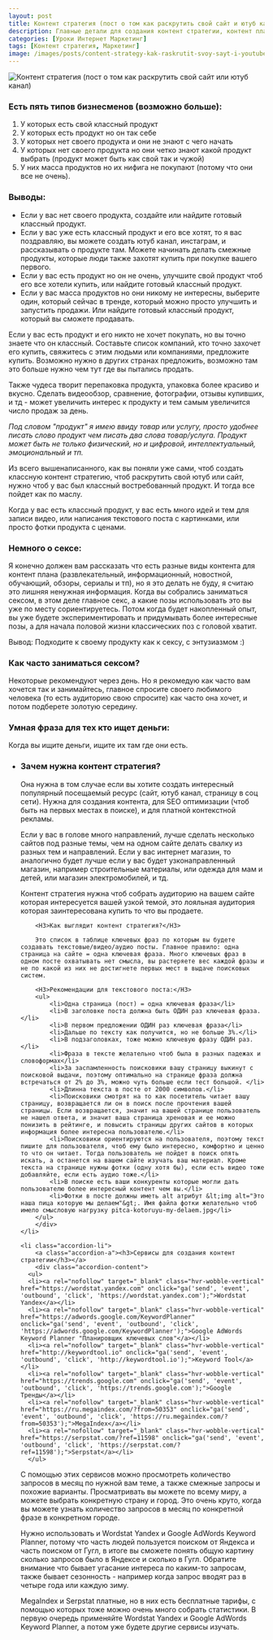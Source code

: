 ```yaml
---
layout: post
title: Контент стратегия (пост о том как раскрутить свой сайт и ютуб канал)
description: Главные детали для создания контент стратегии, контент плана.
categories: [Уроки Интернет Маркетинг]
tags: [Контент стратегия, Маркетинг]
image: /images/posts/сontent-strategy-kak-raskrutit-svoy-sayt-i-youtube-kanal.png
---
```


<img src="{{ site.baseurl }}/images/posts/сontent-strategy-kak-raskrutit-svoy-sayt-i-youtube-kanal.png" alt="Контент стратегия (пост о том как раскрутить свой сайт или ютуб канал)" title="Главные детали для создания контент стратегии, контент плана.">

<h3>Есть пять типов бизнесменов (возможно больше):</h3>

1. У которых есть свой классный продукт
2. У которых есть продукт но он так себе
3. У которых нет своего продукта и они не знают с чего начать
4. У которых нет своего продукта но они четко знают какой продукт выбрать (продукт может быть как свой так и чужой)
5. У них масса продуктов но их нифига не покупают (потому что они все не очень).

<h3>Выводы:</h3>
<ul>
<li>Если у вас нет своего продукта, создайте или найдите готовый классный продукт.</li>

<li>Если у вас уже есть классный продукт и его все хотят, то я вас поздравляю, вы можете создать ютуб канал, инстаграм, и рассказывать о продукте там. Можете начинать делать смежные продукты, которые люди также захотят купить при покупке вашего первого.</li>

<li>Если у вас есть продукт но он не очень, улучшите свой продукт чтоб его все хотели купить, или найдите готовый классный продукт.</li>

<li>Если у вас масса продуктов но они никому не интересны, выберите один, который сейчас в тренде, который можно просто улучшить и запустить продажи. Или найдите готовый классный продукт, который вы сможете продавать.</li>

</ul>
Если у вас есть продукт и его никто не хочет покупать, но вы точно знаете что он классный. Составьте список компаний, кто точно захочет его купить, свяжитесь с этим людьми или компаниями, предложите купить. Возможно нужно в других странах предложить, возможно там это больше нужно чем тут где вы пытались продать.

Также чудеса творит перепаковка продукта, упаковка более красиво и вкусно. Сделать видеообзор, сравнение, фотографии, отзывы купивших, и тд - может увеличить интерес к продукту и тем самым увеличится число продаж за день.

<i>Под словом "продукт" я имею ввиду товар или услугу, просто удобнее писать слово продукт чем писать два слова товар/услуга. Продукт может быть не только физический, но и цифровой, интеллектуальный, эмоциональный и тп.</i>

Из всего вышенаписанного, как вы поняли уже сами, чтоб создать классную контент стратегию, чтоб раскрутить свой ютуб или сайт, нужно чтоб у вас был классный востребованный продукт. И тогда все пойдет как по маслу.

Когда у вас есть классный продукт, у вас есть много идей и тем для записи видео, или написания текстового поста с картинками, или просто фотки продукта с ценами.

<h3>Немного о сексе:</h3>

Я конечно должен вам рассказать что есть разные виды контента для контент плана (развлекательный, информационный, новостной, обучающий, обзоры, сериалы и тп), но я это делать не буду, я считаю это лишняя ненужная информация. Когда вы собрались заниматься сексом, в этом деле главное секс, а какие позы использовать это вы уже по месту сориентируетесь. Потом когда будет накопленный опыт, вы уже будете экспериментировать и придумывать более интересные позы, а для начала половой жизни классических поз с головой хватит.

Вывод: Подходите к своему продукту как к сексу, с энтузиазмом :)

<h3>Как часто заниматься сексом?</h3>

Некоторые рекомендуют через день. Но я рекомедую как часто вам хочется так и занимайтесь, главное спросите своего любимого человека (то есть аудиторию свою спросите) как часто она хочет, и потом подберете золотую середину.

<h3>Умная фраза для тех кто ищет деньги:</h3>

Когда вы ищите деньги, ищите их там где они есть.


<ul class="accordion">
	<li class="accordion-li">
		<a class="accordion-a"><h3>Зачем нужна контент стратегия?</h3></a>
		<div class="accordion-content">
		<p>
		Она нужна в том случае если вы хотите создать интересный популярный посещаемый ресурс (сайт, ютуб канал, страницу в соц сети). Нужна для создания контента, для SEO оптимизации (чтоб быть на первых местах в поиске), и для платной контекстной рекламы.
		</p><p>
		Если у вас в голове много направлений, лучше сделать несколько сайтов под разные темы, чем на одном сайте делать свалку из разных тем и направлений. Если у вас интернет магазин, то аналогично будет лучше если у вас будет узконаправленный магазин, например строительные материалы, или одежда для мам и детей, или магазин электромобилей, и тд.
		</p><p>
		Контент стратегия нужна чтоб собрать аудиторию на вашем сайте которая интересуется вашей узкой темой, это лояльная аудитория которая заинтересована купить то что вы продаете.
		</p>

		<H3>Как выглядит контент стратегия?</H3>

		Это список в таблице ключевых фраз по которым вы будете создавать текстовые/видео/аудио посты. Главное правило: одна страница на сайте = одна ключевая фраза. Много ключевых фраз в одном посте охватывать нет смысла, вы растеряете вес каждой фразы и не по какой из них не достигнете первых мест в выдаче поисковых систем.

		<H3>Рекомендации для текстового поста:</H3>
		<ul>
		    <li>Одна страница (пост) = одна ключевая фраза</li>
		    <li>В заголовке поста должна быть ОДИН раз ключевая фраза. </li>
		    <li>В первом предложении ОДИН раз ключевая фраза</li>
		    <li>Дальше по тексту как получится, но не больше 3%.</li>
		    <li>В подзаголовках, тоже можно ключевую фразу ОДИН раз.</li>
		    <li>Фраза в тексте желательно чтоб была в разных падежах и словоформах</li>
		    <li>За заспамленность поисковики вашу страницу выкинут с поисковой выдачи, поэтому оптимально на странице фраза должна встречаться от 2% до 3%, можно чуть больше если тест большой. </li>
		    <li>Длинна текста в посте от 2000 символов.</li>
		    <li>Поисковики смотрят на то как посетитель читает вашу страницу, возвращается ли он в поиск после прочтения вашей страницы. Если возвращается, значит на вашей странице пользователь не нашел ответа, и значит ваша страница хреновая и ее можно понизить в рейтинге, и повысить страницы других сайтов в которых информация более интересна пользователю.</li>
		    <li>Поисковики ориентируются на пользователя, поэтому текст пишите для пользователя, чтоб ему было интересно, комфортно и ценно то что он читает. Тогда пользователь не пойдет в поиск опять искать, а останется на вашем сайте изучать ваш материал. Кроме текста на странице нужны фотки (одну хотя бы), если есть видео тоже добавляйте, если есть аудио тоже.</li>
		    <li>В поиске есть ваши конкуренты которые могли дать пользователю более интересный контент чем вы.</li>
		    <li>Фотки в посте должны иметь alt атрибут &lt;img alt="Это наша пица которую мы делаем"&gt;. Имя файла фотки желательно чтоб имело смысловую нагрузку pitca-kotoruyu-my-delaem.jpg</li>
		</ul>
		</div>
	</li>

	<li class="accordion-li">
		<a class="accordion-a"><h3>Сервисы для создания контент стратегии</h3></a>
		<div class="accordion-content">
      <ul>
      <li><a rel="nofollow" target="_blank" class="hvr-wobble-vertical" href="https://wordstat.yandex.com" onclick="ga('send', 'event', 'outbound', 'click', 'https://wordstat.yandex.com');">Wordstat Yandex</a></li>
      <li><a rel="nofollow" target="_blank" class="hvr-wobble-vertical" href="https://adwords.google.com/KeywordPlanner" onclick="ga('send', 'event', 'outbound', 'click', 'https://adwords.google.com/KeywordPlanner');">Google AdWords Keyword Planner "Планировщик ключевых слов"</a></li>
      <li><a rel="nofollow" target="_blank" class="hvr-wobble-vertical" href="http://keywordtool.io" onclick="ga('send', 'event', 'outbound', 'click', 'http://keywordtool.io');">Keyword Tool</a></li>
      <li><a rel="nofollow" target="_blank" class="hvr-wobble-vertical" href="https://trends.google.com" onclick="ga('send', 'event', 'outbound', 'click', 'https://trends.google.com');">Google Тренды</a></li>
      <li><a rel="nofollow" target="_blank" class="hvr-wobble-vertical" href="https://ru.megaindex.com/?from=50353" onclick="ga('send', 'event', 'outbound', 'click', 'https://ru.megaindex.com/?from=50353');">MegaIndex</a></li>
      <li><a rel="nofollow" target="_blank" class="hvr-wobble-vertical" href="https://serpstat.com/?ref=11598" onclick="ga('send', 'event', 'outbound', 'click', 'https://serpstat.com/?ref=11598');">Serpstat</a></li>
      </ul>
<p>
С помощью этих сервисов можно просмотреть количество запросов в месяц по нужной вам теме, а также смежные запросы и похожие варианты. Просматривать вы можете по всему миру, а можете выбрать конкретную страну и город. Это очень круто, когда вы можете узнать количество запросов в месяц по конкретной фразе в конкретном городе. 
</p><p>
Нужно использовать и Wordstat Yandex и Google AdWords Keyword Planner, потому что часть людей пользуется поиском от Яндекса и часть поиском от Гугл, в итоге вы сможете понять общую картину сколько запросов было в Яндексе и сколько в Гугл. Обратите внимание что бывает угасание интереса по каким-то запросам, также бывает сезонность - например когда запрос вводят раз в четыре года или каждую зиму.
</p><p>
MegaIndex и Serpstat платные, но в них есть бесплатные тарифы, c помощью которых тоже можно очень много собрать статистики. В первую очередь применяйте Wordstat Yandex и Google AdWords Keyword Planner, а потом уже будете другие сервисы изучать.
</p>
		</div>
	</li>
<!--
	<li class="accordion-li">
		<a class="accordion-a"><h3>Dolor sit Amet</h3></a>
		<div class="accordion-content">
		<p></p>
		</div>
	</li>
	<li class="accordion-li">
		<a class="accordion-a"><h3>Dolor sit Amet</h3></a>
		<div class="accordion-content">
		<p></p>
		</div>
	</li>
-->

</ul> <!-- / accordion -->
